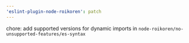 ```yaml
---
'eslint-plugin-node-roikoren': patch
---
```


chore: add supported versions for dynamic imports in `node-roikoren/no-unsupported-features/es-syntax`
